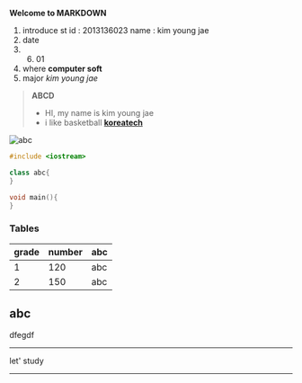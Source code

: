 **Welcome to MARKDOWN**
1. introduce
st id : 2013136023 
name : kim young jae 
2. date
2016. 06. 01
3. where
**computer soft**
4. major
*kim young jae* 
> **ABCD**
> - HI, my name is kim young jae
> - i like basketball
**[koreatech](http://imagesearch.naver.com/search.naver?sm=ext&viewloc=1&where=idetail&rev=31&query=%ED%95%9C%EA%B8%B0%EB%8C%80&section=image&res_fr=0&res_to=0&ie=utf8&face=0&color=0&ccl=0&aq=0&spq=0&nx_search_query=%ED%95%9C%EA%B8%B0%EB%8C%80&nx_and_query=&nx_sub_query=&nx_search_hlquery=&nx_search_fasquery=&datetype=0&startdate=0&enddate=0&start=1&img_id=blog37591556%7C98%7C80197601819_1)** 

![abc](http://imagesearch.naver.com/search.naver?sm=ext&viewloc=1&where=idetail&rev=31&query=%ED%95%9C%EA%B8%B0%EB%8C%80&section=image&res_fr=0&res_to=0&ie=utf8&face=0&color=0&ccl=0&aq=0&spq=0&nx_search_query=%ED%95%9C%EA%B8%B0%EB%8C%80&nx_and_query=&nx_sub_query=&nx_search_hlquery=&nx_search_fasquery=&datetype=0&startdate=0&enddate=0&start=1&img_id=blog37591556%7C98%7C80197601819_1/a.png)




```C++
#include <iostream>

class abc{ 
}

void main(){
}
```
### Tables
grade    | number  | abc
-------- | --------| ------
1        | 120     |  abc
2        | 150     |  abc


abc
-------
dfegdf
*******
let' study
______
